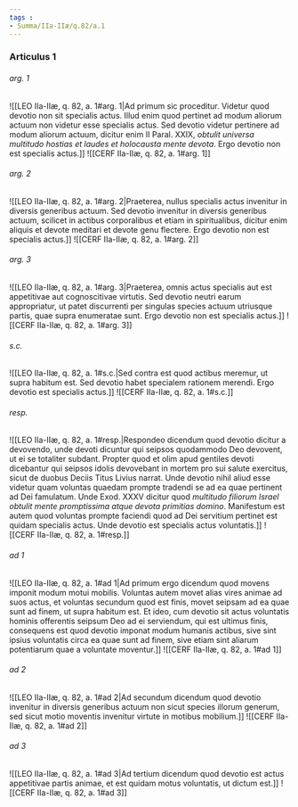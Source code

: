 ```yaml
---
tags : 
- Summa/IIa-IIæ/q.82/a.1
---
```


### Articulus 1

###### arg. 1
![[LEO IIa-IIæ, q. 82, a. 1#arg. 1|Ad primum sic proceditur. Videtur quod devotio non sit specialis actus. Illud enim quod pertinet ad modum aliorum actuum non videtur esse specialis actus. Sed devotio videtur pertinere ad modum aliorum actuum, dicitur enim II Paral. XXIX, *obtulit universa multitudo hostias et laudes et holocausta mente devota*. Ergo devotio non est specialis actus.]]
![[CERF IIa-IIæ, q. 82, a. 1#arg. 1]]

###### arg. 2
![[LEO IIa-IIæ, q. 82, a. 1#arg. 2|Praeterea, nullus specialis actus invenitur in diversis generibus actuum. Sed devotio invenitur in diversis generibus actuum, scilicet in actibus corporalibus et etiam in spiritualibus, dicitur enim aliquis et devote meditari et devote genu flectere. Ergo devotio non est specialis actus.]]
![[CERF IIa-IIæ, q. 82, a. 1#arg. 2]]

###### arg. 3
![[LEO IIa-IIæ, q. 82, a. 1#arg. 3|Praeterea, omnis actus specialis aut est appetitivae aut cognoscitivae virtutis. Sed devotio neutri earum appropriatur, ut patet discurrenti per singulas species actuum utriusque partis, quae supra enumeratae sunt. Ergo devotio non est specialis actus.]]
![[CERF IIa-IIæ, q. 82, a. 1#arg. 3]]

###### s.c.
![[LEO IIa-IIæ, q. 82, a. 1#s.c.|Sed contra est quod actibus meremur, ut supra habitum est. Sed devotio habet specialem rationem merendi. Ergo devotio est specialis actus.]]
![[CERF IIa-IIæ, q. 82, a. 1#s.c.]]

###### resp.
![[LEO IIa-IIæ, q. 82, a. 1#resp.|Respondeo dicendum quod devotio dicitur a devovendo, unde devoti dicuntur qui seipsos quodammodo Deo devovent, ut ei se totaliter subdant. Propter quod et olim apud gentiles devoti dicebantur qui seipsos idolis devovebant in mortem pro sui salute exercitus, sicut de duobus Deciis Titus Livius narrat. Unde devotio nihil aliud esse videtur quam voluntas quaedam prompte tradendi se ad ea quae pertinent ad Dei famulatum. Unde Exod. XXXV dicitur quod *multitudo filiorum Israel obtulit mente promptissima atque devota primitias domino*. Manifestum est autem quod voluntas prompte faciendi quod ad Dei servitium pertinet est quidam specialis actus. Unde devotio est specialis actus voluntatis.]]
![[CERF IIa-IIæ, q. 82, a. 1#resp.]]

###### ad 1
![[LEO IIa-IIæ, q. 82, a. 1#ad 1|Ad primum ergo dicendum quod movens imponit modum motui mobilis. Voluntas autem movet alias vires animae ad suos actus, et voluntas secundum quod est finis, movet seipsam ad ea quae sunt ad finem, ut supra habitum est. Et ideo, cum devotio sit actus voluntatis hominis offerentis seipsum Deo ad ei serviendum, qui est ultimus finis, consequens est quod devotio imponat modum humanis actibus, sive sint ipsius voluntatis circa ea quae sunt ad finem, sive etiam sint aliarum potentiarum quae a voluntate moventur.]]
![[CERF IIa-IIæ, q. 82, a. 1#ad 1]]

###### ad 2
![[LEO IIa-IIæ, q. 82, a. 1#ad 2|Ad secundum dicendum quod devotio invenitur in diversis generibus actuum non sicut species illorum generum, sed sicut motio moventis invenitur virtute in motibus mobilium.]]
![[CERF IIa-IIæ, q. 82, a. 1#ad 2]]

###### ad 3
![[LEO IIa-IIæ, q. 82, a. 1#ad 3|Ad tertium dicendum quod devotio est actus appetitivae partis animae, et est quidam motus voluntatis, ut dictum est.]]
![[CERF IIa-IIæ, q. 82, a. 1#ad 3]]


